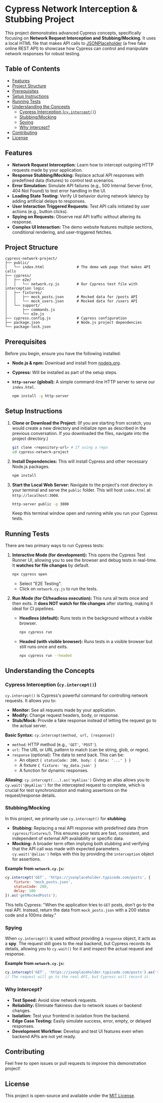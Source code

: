 # Cypress Network Interception & Stubbing Project

This project demonstrates advanced Cypress concepts, specifically focusing on **Network Request Interception and Stubbing/Mocking**. It uses a local HTML file that makes API calls to [JSONPlaceholder](https://jsonplaceholder.typicode.com/) (a free fake online REST API) to showcase how Cypress can control and manipulate network responses for robust testing.

## Table of Contents

  * [Features](https://www.google.com/search?q=%23features)
  * [Project Structure](https://www.google.com/search?q=%23project-structure)
  * [Prerequisites](https://www.google.com/search?q=%23prerequisites)
  * [Setup Instructions](https://www.google.com/search?q=%23setup-instructions)
  * [Running Tests](https://www.google.com/search?q=%23running-tests)
  * [Understanding the Concepts](https://www.google.com/search?q=%23understanding-the-concepts)
      * [Cypress Interception (`cy.intercept()`)](https://www.google.com/search?q=%23cypress-interception-cyintercept)
      * [Stubbing/Mocking](https://www.google.com/search?q=%23stubbingmocking)
      * [Spying](https://www.google.com/search?q=%23spying)
      * [Why Intercept?](https://www.google.com/search?q=%23why-intercept)
  * [Contributing](https://www.google.com/search?q=%23contributing)
  * [License](https://www.google.com/search?q=%23license)

## Features

  * **Network Request Interception:** Learn how to intercept outgoing HTTP requests made by your application.
  * **Response Stubbing/Mocking:** Replace actual API responses with predefined data (fixtures) to control test scenarios.
  * **Error Simulation:** Simulate API failures (e.g., 500 Internal Server Error, 404 Not Found) to test error handling in the UI.
  * **Loading State Testing:** Verify UI behavior during network latency by adding artificial delays to responses.
  * **User Interaction Triggered Requests:** Test API calls initiated by user actions (e.g., button clicks).
  * **Spying on Requests:** Observe real API traffic without altering its response.
  * **Complex UI Interaction:** The demo website features multiple sections, conditional rendering, and user-triggered fetches.

## Project Structure

```
cypress-network-project/
├── public/
│   └── index.html               # The demo web page that makes API calls
├── cypress/
│   ├── e2e/
│   │   └── network.cy.js        # Our Cypress test file with interception logic
│   ├── fixtures/
│   │   ├── mock_posts.json      # Mocked data for /posts API
│   │   └── mock_users.json      # Mocked data for /users API
│   └── support/
│       ├── commands.js
│       └── e2e.js
├── cypress.config.js            # Cypress configuration
├── package.json                 # Node.js project dependencies
└── package-lock.json
```

## Prerequisites

Before you begin, ensure you have the following installed:

  * **Node.js & npm:** Download and install from [nodejs.org](https://nodejs.org/).

  * **Cypress:** Will be installed as part of the setup steps.

  * **`http-server` (global):** A simple command-line HTTP server to serve our `index.html`.

    ```bash
    npm install -g http-server
    ```

## Setup Instructions

1.  **Clone or Download the Project:**
    (If you are starting from scratch, you would create a new directory and initialize npm as described in the previous conversation. If you downloaded the files, navigate into the project directory.)

    ```bash
    git clone <repository-url> # If using a repo
    cd cypress-network-project
    ```

2.  **Install Dependencies:**
    This will install Cypress and other necessary Node.js packages.

    ```bash
    npm install
    ```

3.  **Start the Local Web Server:**
    Navigate to the project's root directory in your terminal and serve the `public` folder. This will host `index.html` at `http://localhost:3000`.

    ```bash
    http-server public -p 3000
    ```

    Keep this terminal window open and running while you run your Cypress tests.

## Running Tests

There are two primary ways to run Cypress tests:

1.  **Interactive Mode (for development):**
    This opens the Cypress Test Runner UI, allowing you to see the browser and debug tests in real-time. It **watches for file changes** by default.

    ```bash
    npx cypress open
    ```

      * Select "E2E Testing".
      * Click on `network.cy.js` to run the tests.

2.  **Run Mode (for CI/headless execution):**
    This runs all tests once and then exits. It **does NOT watch for file changes** after starting, making it ideal for CI pipelines.

      * **Headless (default):** Runs tests in the background without a visible browser.

        ```bash
        npx cypress run
        ```

      * **Headed (with visible browser):** Runs tests in a visible browser but still runs once and exits.

        ```bash
        npx cypress run --headed
        ```

## Understanding the Concepts

### Cypress Interception (`cy.intercept()`)

`cy.intercept()` is Cypress's powerful command for controlling network requests. It allows you to:

  * **Monitor:** See all requests made by your application.
  * **Modify:** Change request headers, body, or response.
  * **Stub/Mock:** Provide a fake response instead of letting the request go to the actual server.

**Basic Syntax:**
`cy.intercept(method, url, [response])`

  * `method`: HTTP method (e.g., `'GET'`, `'POST'`).
  * `url`: The URL or URL pattern to match (can be string, glob, or regex).
  * `response` (optional): The data to send back. This can be:
      * An object `{ statusCode: 200, body: { data: '...' } }`
      * A fixture `{ fixture: 'my_data.json' }`
      * A function for dynamic responses.

**Aliasing:** `cy.intercept(...).as('myAlias')`
Giving an alias allows you to `cy.wait('@myAlias')` for the intercepted request to complete, which is crucial for test synchronization and making assertions on the request/response details.

### Stubbing/Mocking

In this project, we primarily use `cy.intercept()` for **stubbing**.

  * **Stubbing:** Replacing a real API response with predefined data (from `cypress/fixtures/`). This ensures your tests are fast, consistent, and independent of external API availability or specific data.
  * **Mocking:** A broader term often implying both stubbing and verifying that the API call was made with expected parameters. `cy.wait('@alias')` helps with this by providing the `interception` object for assertions.

**Example from `network.cy.js`:**

```javascript
cy.intercept('GET', 'https://jsonplaceholder.typicode.com/posts', {
    fixture: 'mock_posts.json',
    statusCode: 200,
    delay: 100
}).as('getMockedPosts');
```

This tells Cypress: "When the application tries to `GET` posts, don't go to the real API. Instead, return the data from `mock_posts.json` with a 200 status code and a 100ms delay."

### Spying

When `cy.intercept()` is used *without* providing a `response` object, it acts as a **spy**. The request still goes to the real backend, but Cypress records its details, allowing you to `cy.wait()` for it and inspect the actual request and response.

**Example from `network.cy.js`:**

```javascript
cy.intercept('GET', 'https://jsonplaceholder.typicode.com/posts').as('realPosts');
// The request will go to the real API, but Cypress will record it.
```

### Why Intercept?

  * **Test Speed:** Avoid slow network requests.
  * **Reliability:** Eliminate flakiness due to network issues or backend changes.
  * **Isolation:** Test your frontend in isolation from the backend.
  * **Edge Case Testing:** Easily simulate success, error, empty, or delayed responses.
  * **Development Workflow:** Develop and test UI features even when backend APIs are not yet ready.

## Contributing

Feel free to open issues or pull requests to improve this demonstration project\!

## License

This project is open-source and available under the [MIT License](https://www.google.com/search?q=LICENSE).
